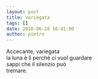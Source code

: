 ```yaml
---
layout: post
title: Variegata
tags: []
date: 2010-06-28 16:41:00
author: pietro
---
```

Accecante, variegata<br/>la luna è lì perché ci vuol guardare<br/>sappi che il silenzio può<br/>tremare.
